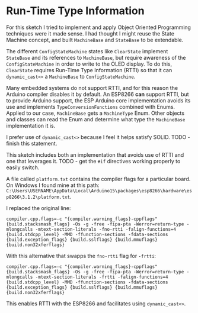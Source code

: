 # Run-Time Type Information

For this sketch I tried to implement and apply Object Oriented Programming techniques were it made sense. I had thought I might reuse the State Machine concept, and built `MachineBase` and `StateBase` to be extendable.

The different `ConfigStateMachine` states like `ClearState` implement `StateBase` and its references to `MachineBase`, but require awareness of the `ConfigStateMachine` in order to write to the OLED display. To do this, `ClearState` requires Run-Time Type Information (RTTI) so that it can `dynamic_cast<>` a `MachineBase` to `ConfigStateMachine`.

Many embedded systems do not support RTTI, and for this reason the Arduino compiler disables it by default. An ESP8266 **can** support RTTI, but to provide Arduino support, the ESP Arduino core implementation avoids its use and implements `TypeConversionFunctions` combined with Enums. Applied to our case, `MachineBase` gets a `MachineType` Enum. Other objects and classes can read the Enum and determine what type the `MachineBase` implementation it is.

I prefer use of `dynamic_cast<>` because I feel it helps satisfy SOLID. TODO - finish this statement.

This sketch includes both an implementation that avoids use of RTTI and one that leverages it. TODO - get the `#if` directives working properly to easily switch.

A file called `platform.txt` contains the compiler flags for a particular board. On Windows I found mine at this path: `C:\Users\USERNAME\AppData\Local\Arduino15\packages\esp8266\hardware\esp8266\3.1.2\platform.txt`.

I replaced the original line:

```
compiler.cpp.flags=-c "{compiler.warning_flags}-cppflags" {build.stacksmash_flags} -Os -g -free -fipa-pta -Werror=return-type -mlongcalls -mtext-section-literals -fno-rtti -falign-functions=4 {build.stdcpp_level} -MMD -ffunction-sections -fdata-sections {build.exception_flags} {build.sslflags} {build.mmuflags} {build.non32xferflags}
```

With this alternative that swapps the `fno-rtti` flag for `-frtti`:

```
compiler.cpp.flags=-c "{compiler.warning_flags}-cppflags" {build.stacksmash_flags} -Os -g -free -fipa-pta -Werror=return-type -mlongcalls -mtext-section-literals -frtti -falign-functions=4 {build.stdcpp_level} -MMD -ffunction-sections -fdata-sections {build.exception_flags} {build.sslflags} {build.mmuflags} {build.non32xferflags}
```

This enables RTTI with the ESP8266 and facilitates using `dynamic_cast<>`.